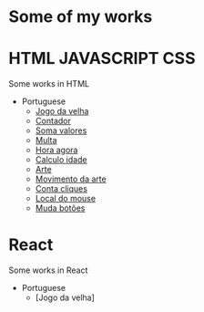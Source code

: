 # Some of my works

# HTML JAVASCRIPT CSS
Some works in HTML

* Portuguese
  * [Jogo da velha](https://gilcemargz.github.io/curso_javascript//EDX_course_js_basic/module_01.html)
  * [Contador](https://gilcemargz.github.io/curso_javascript/aula14/ex012.html)
  * [Soma valores](https://gilcemargz.github.io/curso_javascript/Aula10/ex007.html)
  * [Multa](https://gilcemargz.github.io/curso_javascript/Aula11/ex009.html)
  * [Hora agora](https://gilcemargz.github.io/curso_javascript/Aula12/ex010.html)
  * [Calculo idade](https://gilcemargz.github.io/curso_javascript/Aula12/ex011.html)
  * [Arte](https://gilcemargz.github.io/curso_javascript/EDX_course_js_basic/html_canvas.html)
  * [Movimento da arte](https://gilcemargz.github.io/curso_javascript/EDX_course_js_basic/movimento.html)
  * [Conta cliques](https://gilcemargz.github.io/curso_javascript/EDX_course_js_basic/teste_callback.html)
  * [Local do mouse](https://gilcemargz.github.io/curso_javascript/EDX_course_js_basic/testeMouse.html)
  * [Muda botões](https://gilcemargz.github.io/HackerHank/index.html)




# React
Some works in React

* Portuguese
  * [Jogo da velha]